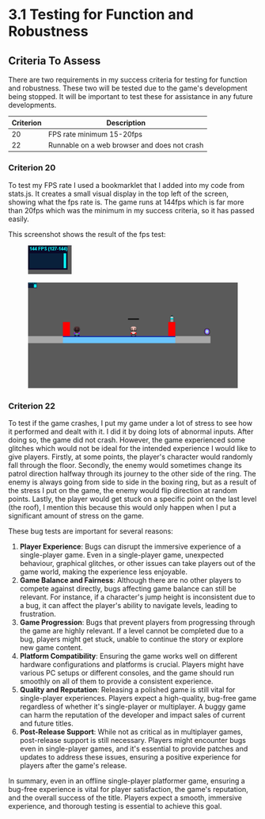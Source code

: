 # 3.1 Testing for Function and Robustness

## Criteria To Assess

There are two requirements in my success criteria for testing for function and robustness. These two will be tested due to the game's development being stopped. It will be important to test these for assistance in any future developments.

| Criterion | Description                                  |
| --------- | -------------------------------------------- |
| 20        | FPS rate minimum 15-20fps                    |
| 22        | Runnable on a web browser and does not crash |

### Criterion 20

To test my FPS rate I used a bookmarklet that I added into my code from stats.js. It creates a small visual display in the top left of the screen, showing what the fps rate is. The game runs at 144fps which is far more than 20fps which was the minimum in my success criteria, so it has passed easily.

This screenshot shows the result of the fps test:

<figure><img src="../.gitbook/assets/image (1) (1).png" alt=""><figcaption></figcaption></figure>

<figure><img src="../.gitbook/assets/image (1).png" alt=""><figcaption></figcaption></figure>

### Criterion 22

To test if the game crashes, I put my game under a lot of stress to see how it performed and dealt with it. I did it by doing lots of abnormal inputs. After doing so, the game did not crash. However, the game experienced some glitches which would not be ideal for the intended experience I would like to give players. Firstly, at some points, the player's character would randomly fall through the floor. Secondly, the enemy would sometimes change its patrol direction halfway through its journey to the other side of the ring. The enemy is always going from side to side in the boxing ring, but as a result of the stress I put on the game, the enemy would flip direction at random points. Lastly, the player would get stuck on a specific point on the last level (the roof), I mention this because this would only happen when I put a significant amount of stress on the game.

These bug tests are important for several reasons:

1. **Player Experience**: Bugs can disrupt the immersive experience of a single-player game. Even in a single-player game, unexpected behaviour, graphical glitches, or other issues can take players out of the game world, making the experience less enjoyable.
2. **Game Balance and Fairness**: Although there are no other players to compete against directly, bugs affecting game balance can still be relevant. For instance, if a character's jump height is inconsistent due to a bug, it can affect the player's ability to navigate levels, leading to frustration.
3. **Game Progression**: Bugs that prevent players from progressing through the game are highly relevant. If a level cannot be completed due to a bug, players might get stuck, unable to continue the story or explore new game content.
4. **Platform Compatibility**: Ensuring the game works well on different hardware configurations and platforms is crucial. Players might have various PC setups or different consoles, and the game should run smoothly on all of them to provide a consistent experience.
5. **Quality and Reputation**: Releasing a polished game is still vital for single-player experiences. Players expect a high-quality, bug-free game regardless of whether it's single-player or multiplayer. A buggy game can harm the reputation of the developer and impact sales of current and future titles.
6. **Post-Release Support**: While not as critical as in multiplayer games, post-release support is still necessary. Players might encounter bugs even in single-player games, and it's essential to provide patches and updates to address these issues, ensuring a positive experience for players after the game's release.

In summary, even in an offline single-player platformer game, ensuring a bug-free experience is vital for player satisfaction, the game's reputation, and the overall success of the title. Players expect a smooth, immersive experience, and thorough testing is essential to achieve this goal.
